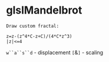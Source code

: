 # glslMandelbrot
``Draw custom fractal:``
```
z=z-(z^4*C-z+C)/(4*C*z^3)
|z|<=4
```
`w``a``s``d` - displacement
`[`&`]` - scaling
